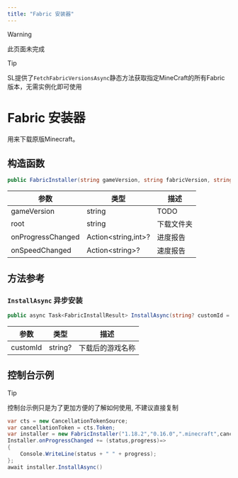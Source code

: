 ```yaml
---
title: "Fabric 安装器"
---
```


> [!WARNING]
> 此页面未完成

> [!TIP]
> SL提供了``FetchFabricVersionsAsync``静态方法获取指定MineCraft的所有Fabric版本，无需实例化即可使用

# Fabric 安装器

用来下载原版Minecraft。

## 构造函数

```csharp
public FabricInstaller(string gameVersion, string fabricVersion, string root = ".minecraft", Action<string>? onSpeedChanged = null, Action<string,int>? onProgressChanged = null, CancellationToken cancellationToken = default)
```

| 参数                | 类型                    | 描述    |
|-------------------|-----------------------|-------|
| gameVersion            | string                | TODO |
| root              | string                | 下载文件夹 |
| onProgressChanged | Action\<string,int\>? | 进度报告  |
| onSpeedChanged    | Action\<string\>?     | 速度报告  |

## 方法参考

### ``InstallAsync`` 异步安装

```csharp
public async Task<FabricInstallResult> InstallAsync(string? customId = null)
```

| 参数                | 类型                | 描述   |
|-------------------|-------------------|------|
| customId      | string?            | 下载后的游戏名称 |

## 控制台示例

> [!TIP]
> 控制台示例只是为了更加方便的了解如何使用, 不建议直接复制

```csharp
var cts = new CancellationTokenSource;
var cancellationToken = cts.Token;
var installer = new FabricInstaller("1.18.2","0.16.0",".minecraft",cancellationToken);
Installer.onProgressChanged += (status,progress)=>
{
    Console.WriteLine(status + " " + progress);
};
await installer.InstallAsync()
```
